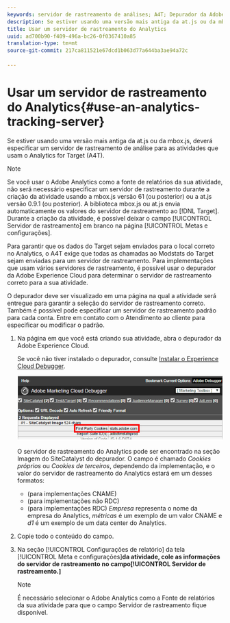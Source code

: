 ```yaml
---
keywords: servidor de rastreamento de análises; A4T; Depurador da Adobe Experience Cloud; fonte de relatórios
description: Se estiver usando uma versão mais antiga da at.js ou da mbox.js, deverá especificar um servidor de rastreamento de análise para as atividades que usam o Analytics for Target (A4T).
title: Usar um servidor de rastreamento do Analytics
uuid: ad700b90-f409-496a-bc26-0f0367410a85
translation-type: tm+mt
source-git-commit: 217ca811521e67dcd1b063d77a644ba3ae94a72c

---
```



# Usar um servidor de rastreamento do Analytics{#use-an-analytics-tracking-server}

Se estiver usando uma versão mais antiga da at.js ou da mbox.js, deverá especificar um servidor de rastreamento de análise para as atividades que usam o Analytics for Target (A4T).

>[!NOTE]
>
>Se você usar o Adobe Analytics como a fonte de relatórios da sua atividade, não será necessário especificar um servidor de rastreamento durante a criação da atividade usando a mbox.js versão 61 (ou posterior) ou a at.js versão 0.9.1 (ou posterior). A biblioteca mbox.js ou at.js envia automaticamente os valores do servidor de rastreamento ao [!DNL Target]. Durante a criação da atividade, é possível deixar o campo [!UICONTROL Servidor de rastreamento] em branco na página [!UICONTROL Metas e configurações].

Para garantir que os dados do Target sejam enviados para o local correto no Analytics, o A4T exige que todas as chamadas ao Modstats do Target sejam enviadas para um servidor de rastreamento. Para implementações que usam vários servidores de rastreamento, é possível usar o depurador da Adobe Experience Cloud para determinar o servidor de rastreamento correto para a sua atividade.

O depurador deve ser visualizado em uma página na qual a atividade será entregue para garantir a seleção do servidor de rastreamento correto. Também é possível pode especificar um servidor de rastreamento padrão para cada conta. Entre em contato com o Atendimento ao cliente para especificar ou modificar o padrão.

1. Na página em que você está criando sua atividade, abra o depurador da Adobe Experience Cloud.

   Se você não tiver instalado o depurador, consulte [Instalar o Experience Cloud Debugger](https://docs.adobe.com/content/help/en/debugger/using/install-debugger.html).

   ![](assets/Screen_DebuggerTrackServ.png)

   O servidor de rastreamento do Analytics pode ser encontrado na seção Imagem do SiteCatalyst do depurador. O campo é chamado *Cookies próprios* ou *Cookies de terceiros*, dependendo da implementação, e o valor do servidor de rastreamento do Analytics estará em um desses formatos:

   * (para implementações CNAME)
   * (para implementações não RDC)
   * (para implementações RDC)
   *Empresa* representa o nome da empresa do Analytics, *métricas* é um exemplo de um valor CNAME e *d1* é um exemplo de um data center do Analytics.
1. Copie todo o conteúdo do campo.
1. Na seção [!UICONTROL Configurações de relatório] da tela [!UICONTROL Meta e configurações]**da atividade, cole as informações do servidor de rastreamento no campo[!UICONTROL Servidor de rastreamento.]**

   >[!NOTE]
   >
   >É necessário selecionar o Adobe Analytics como a Fonte de relatórios da sua atividade para que o campo Servidor de rastreamento fique disponível.

